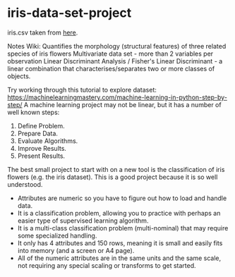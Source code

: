 # iris-data-set-project

iris.csv taken from [here](https://gist.github.com/curran/a08a1080b88344b0c8a7#file-iris-csv-L1).

Notes
Wiki:
Quantifies the morphology (structural features) of three related species of iris flowers
Multivariate data set - more than 2 variables per observation
Linear Discriminant Analysis / Fisher's Linear Discriminant - a linear combination that characterises/separates two or more classes of objects.

Try working through this tutorial to explore dataset: https://machinelearningmastery.com/machine-learning-in-python-step-by-step/
A machine learning project may not be linear, but it has a number of well known steps:
1. Define Problem.
2. Prepare Data.
3. Evaluate Algorithms.
4. Improve Results.
5. Present Results.

The best small project to start with on a new tool is the classification of iris flowers (e.g. the iris dataset). This is a good project because it is so well understood.
* Attributes are numeric so you have to figure out how to load and handle data.
* It is a classification problem, allowing you to practice with perhaps an easier type of supervised learning algorithm.
* It is a multi-class classification problem (multi-nominal) that may require some specialized handling.
* It only has 4 attributes and 150 rows, meaning it is small and easily fits into memory (and a screen or A4 page).
* All of the numeric attributes are in the same units and the same scale, not requiring any special scaling or transforms to get started.